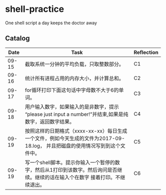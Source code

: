 # shell-practice
One shell script a day keeps the doctor away

## Catalog


Date | Task | Reflection
---------|----------|---------
 09-15 | 截取系统一分钟的平均负载，只取整数部分。 | C1
 09-16 | 统计所有进程占用的内存大小，并计算总和。 | C2
 09-17 | for循环打印下面这句话中字母数不大于6的单词。 | C3
 09-18 | 用户输入数字，如果输入的是非数字，提示 “please just input a number!”并结束,如果是纯数字，返回数字结果。 | C4
 09-19 | 按照这样的日期格式（xxxx-xx-xx）每日生成一个文件，例如今天生成的文件为2017-09-18.log， 并且把磁盘的使用情况写到到这个文件中。 | C5
 09-19 | 写一个shell脚本。提示你输入一个暂停的数字，然后从1打印到该数字。然后询问是否继续。继续的话在输入个在数字 接着打印。不继续退出。 | C6

